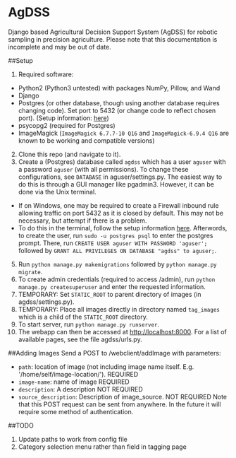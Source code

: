 # AgDSS
  Django based Agricultural Decision Support System (AgDSS) for robotic sampling in precision agriculture.
  Please note that this documentation is incomplete and may be out of date.


##Setup
1. Required software:
  * Python2 (Python3 untested) with packages NumPy, Pillow, and Wand
  * Django
  * Postgres (or other database, though using another database requires changing code). Set port to 5432 (or change code to reflect chosen port). (Setup information: [here](https://help.ubuntu.com/community/PostgreSQL))
  * psycopg2 (required for Postgres)
  * ImageMagick (`ImageMagick 6.7.7-10 Q16` and `ImageMagick-6.9.4 Q16` are known to be working and compatible versions)
2. Clone this repo (and navigate to it).
3. Create a (Postgres) database called `agdss` which has a user `aguser` with a password `aguser` (with all permissions). To change these configurations, see `DATABASE` in aguser/settings.py. The easiest way to do this is through a GUI manager like pgadmin3. However, it can be done via the Unix terminal.
  * If on Windows, one may be required to create a Firewall inbound rule allowing traffic on port 5432 as it is closed by default. This may not be necessary, but attempt if there is a problem. 
  * To do this in the terminal, follow the setup information [here](https://help.ubuntu.com/community/PostgreSQL). Afterwords, to create the user, run `sudo -u postgres psql` to enter the postgres prompt. There, run `CREATE USER aguser WITH PASSWORD 'aguser';` followed by `GRANT ALL PRIVILEGES ON DATABASE "agdss" to aguser;`.
5. Run `python manage.py makemigrations` followed by `python manage.py migrate`.
6. To create admin credentials (required to access /admin), run `python manage.py createsuperuser` and enter the requested information.
7. TEMPORARY: Set `STATIC_ROOT` to parent directory of images (in agdss/settings.py).
8. TEMPORARY: Place all images directly in directory named `tag_images` which is a child of the `STATIC_ROOT` directory.
7. To start server, run `python manage.py runserver`.
8. The webapp can then be accessed at [http://localhost:8000](http://localhost:8000). For a list of available pages, see the file agdss/urls.py.


##Adding Images
Send a POST to /webclient/addImage with parameters:
  * `path`: location of image (not including image name itself. E.g. '/home/self/image-location/'). REQUIRED
  * `image-name`: name of image REQUIRED
  * `description`: A description NOT REQUIRED
  * `source_description`: Description of image_source. NOT REQUIRED
Note that this POST request can be sent from anywhere. In the future it will require some method of authentication.

##TODO
1. Update paths to work from config file
2. Category selection menu rather than field in tagging page
